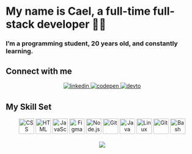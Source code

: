 # My name is Cael, a full-time full-stack developer 👨‍💻
### I’m a programming student, 20 years old, and constantly learning. 


## Connect with me  
<div align="center">
<a href="https://www.linkedin.com/in/devcael/" target="_blank">
<img src=https://img.shields.io/badge/linkedin-%231E77B5.svg?&style=for-the-badge&logo=linkedin&logoColor=white alt=linkedin style="margin-bottom: 5px;" />
</a>
<a href="https://codepen.io/cael-inocencio" target="_blank">
<img src=https://img.shields.io/badge/codepen-%23131417.svg?&style=for-the-badge&logo=codepen&logoColor=white alt=codepen style="margin-bottom: 5px;" />
</a>
<a href="https://dev.to/cael-inocencio" target="_blank">
<img src=https://img.shields.io/badge/dev.to-%2308090A.svg?&style=for-the-badge&logo=dev.to&logoColor=white alt=devto style="margin-bottom: 5px;" />
</a>
</div>  

## My Skill Set 
<div align="center">
<img src="https://profilinator.rishav.dev/skills-assets/css3-original-wordmark.svg" alt="CSS" height="40" /> <img src="https://profilinator.rishav.dev/skills-assets/html5-original-wordmark.svg" alt="HTML" height="40" /> <img src="https://profilinator.rishav.dev/skills-assets/javascript-original.svg" alt="JavaScript" height="40"/> <img src="https://profilinator.rishav.dev/skills-assets/figma-icon.svg" alt="Figma" height="40"/>
<img src="https://profilinator.rishav.dev/skills-assets/nodejs-original-wordmark.svg" alt="Node.js" height="40"/> <img src="https://profilinator.rishav.dev/skills-assets/git-scm-icon.svg" alt="Git" height="40"/> <img src="https://profilinator.rishav.dev/skills-assets/java-original-wordmark.svg" alt="Java" height="40"/>
<img src="https://profilinator.rishav.dev/skills-assets/linux-original.svg" alt="Linux" height="40"/> <img src="https://profilinator.rishav.dev/skills-assets/git-scm-icon.svg" alt="Git" height="40"/> <img src="https://profilinator.rishav.dev/skills-assets/gnu_bash-icon.svg" alt="Bash" height="40"/>
</div>
<br> 
<div align="center"><img src="https://github-readme-stats.vercel.app/api?username=thiisCael&show_icons=true&count_private=true&hide_border=true" align="center" /></div>  

<br/>  
